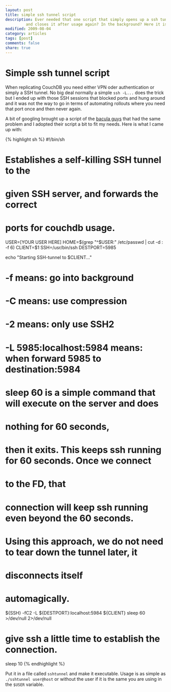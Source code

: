 ```yaml
---
layout: post
title: simple ssh tunnel script
description: Ever needed that one script that simply opens up a ssh tunnel
         and closes it after usage again? In the background? Here it is.
modified: 2009-08-04
category: articles
tags: [post]
comments: false
share: true
---
```


Simple ssh tunnel script
========================

When replicating CouchDB you need either VPN oder authentication or
simply a SSH tunnel. No big deal normally a simple `ssh -L...` does the
trick but I ended up with those SSH sessions that blocked ports and hung
around and it was not the way to go in terms of automating rollouts
where you need that port once and then never again.

A bit of googling brought up a script of the <a href="http://wiki.bacula.org/doku.php?id=sshtunnel">
bacula guys</a> that had the same problem and I adopted their script a
bit to fit my needs. Here is what I came up with:

{% highlight sh %}
#!/bin/sh
# Establishes a self-killing SSH tunnel to the
# given SSH server, and forwards the correct
# ports for couchdb usage.

USER=[YOUR USER HERE]
HOME=$(grep "^$USER:" /etc/passwd | cut -d : -f 6)
CLIENT=$1
SSH=/usr/bin/ssh
DESTPORT=5985

echo "Starting SSH-tunnel to $CLIENT..."
# -f means: go into background
# -C means: use compression
# -2 means: only use SSH2
# -L 5985:localhost:5984 means: when forward 5985 to destination:5984
# sleep 60 is a simple command that will execute on the server and does
# nothing for 60 seconds,
# then it exits. This keeps ssh running for 60 seconds. Once we connect
# to the FD, that
# connection will keep ssh running even beyond the 60 seconds.
# Using this approach, we do not need to tear down the tunnel later, it
# disconnects itself
# automagically.
${SSH} -fC2 -L ${DESTPORT}:localhost:5984 ${CLIENT} sleep 60 >/dev/null
2>/dev/null
# give ssh a little time to establish the connection.
sleep 10
{% endhighlight %}

Put it in a file called `sshtunnel` and make it executable. Usage is as
simple as `./sshtunnel user@host` or without the user if it is the same
you are using in the `$USER` variable.
